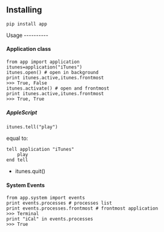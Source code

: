 Installing
----------

	pip install app

</b>
Usage
----------

#### Application class
	from app import application
	itunes=application("iTunes")
	itunes.open() # open in background
	print itunes.active,itunes.frontmost
	>>> True, False
	itunes.activate() # open and frontmost 
	print itunes.active,itunes.frontmost
	>>> True, True

##### AppleScript 

	itunes.tell("play")

equal to:

	tell application "iTunes"
		play
	end tell

-
	itunes.quit()

#### System Events
	from app.system import events
	print events.processes # processes list
	print events.processes.frontmost # frontmost application
	>>> Terminal
	print "iCal" in events.processes
	>>> True
